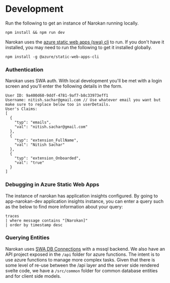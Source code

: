 # Development

Run the following to get an instance of Narokan running locally.

```
npm install && npm run dev
```

Narokan uses the [azure static web apps (swa) cli](https://azure.github.io/static-web-apps-cli/) to run. If you don't have it installed, you may need to run the following to get it installed globally.

`npm install -g @azure/static-web-apps-cli`

### Authentication

Narokan uses SWA auth. With local development you'll be met with a login screen and you'll enter the following details in the form.

```
User ID: 9a400d60-9ddf-4781-9af7-b8c33973eff1
Username: nitish.sachar@gmail.com // Use whatever email you want but make sure to replace below too in userDetails.
User's Claims:
[
  {
    "typ": "emails",
    "val": "nitish.sachar@gmail.com"
  },
  {
    "typ": "extension_FullName",
    "val": "Nitish Sachar"
  },
  {
    "typ": "extension_Onboarded",
    "val": "true"
  }
]
```

### Debugging in Azure Static Web Apps

The instance of narokan has application insights configured. By going to app-narokan-dev application insights instance, you can enter a query such as the below to find more information about your query:

```
traces
| where message contains "[Narokan]"
| order by timestamp desc
```

### Querying Entities

Narokan uses [SWA DB Connections](https://learn.microsoft.com/en-us/azure/static-web-apps/database-overview) with a mssql backend. We also have an API project exposed in the `/api` folder for azure functions. The intent is to use azure functions to manage more complex tasks. Given that there is some level of re-use between the /api layer and the server side rendered svelte code, we have a `/src/common` folder for common database entities and for client side models.
